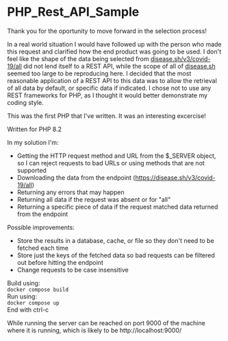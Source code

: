 # PHP_Rest_API_Sample
Thank you for the oportunity to move forward in the selection process!

In a real world situation I would have followed up with the person who made this request and clarified how the end product was going to be used.  I don't feel like the shape of the data being selected from [disease.sh/v3/covid-19/all](https://disease.sh/v3/covid-19/all) did not lend itself to a REST API, while the scope of all of [disease.sh](https://disease.sh) seemed too large to be reproducing here.  I decided that the most reasonable application of a REST API to this data was to allow the retrieval of all data by default, or specific data if indicated.  I chose not to use any REST frameworks for PHP, as I thought it would better demonstrate my coding style.

This was the first PHP that I've written.  It was an interesting excercise!

Written for PHP 8.2

In my solution I'm:
* Getting the HTTP request method and URL from the $_SERVER object, so I can reject requests to bad URLs or using methods that are not supported
* Downloading the data from the endpoint (https://disease.sh/v3/covid-19/all)
* Returning any errors that may happen
* Returning all data if the request was absent or for "all"
* Returning a specific piece of data if the request matched data returned from the endpoint

Possible improvements:
* Store the results in a database, cache, or file so they don't need to be fetched each time
* Store just the keys of the fetched data so bad requests can be filtered out before hitting the endpoint
* Change requests to be case insensitive

Build using:\
`docker compose build`\
Run using:\
`docker compose up`\
End with ctrl-c

While running the server can be reached on port 9000 of the machine where it is running, which is likely to be http://localhost:9000/
